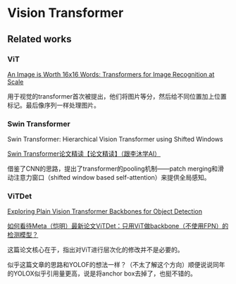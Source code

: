 # Vision Transformer

## Related works

### ViT

[An Image is Worth 16x16 Words: Transformers for Image Recognition at Scale](https://openreview.net/forum?id=YicbFdNTTy)

用于视觉的transformer首次被提出，他们将图片等分，然后给不同位置加上位置标记。最后像序列一样处理图片。

### Swin Transformer

Swin Transformer: Hierarchical Vision Transformer using Shifted Windows

[Swin Transformer论文精读【论文精读】（跟李沐学AI）](https://www.bilibili.com/video/BV13L4y1475U/)

借鉴了CNN的思路，提出了transformer的pooling机制——patch merging和滑动注意力窗口（shifted window based self-attention）来提供全局感知。

### ViTDet

[Exploring Plain Vision Transformer Backbones for Object Detection](https://dl.acm.org/doi/abs/10.1007/978-3-031-20077-9_17)

[如何看待Meta（恺明）最新论文ViTDet：只用ViT做backbone（不使用FPN）的检测模型？](https://www.zhihu.com/question/525167811)

这篇论文核心在于，指出对ViT进行层次化的修改并不是必要的。

似乎这篇文章的思路和YOLOF的想法一样？（不太了解这个方向）顺便说说同年的YOLOX似乎引用量更高，说是将anchor box去掉了，也挺不错的。



